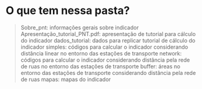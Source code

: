 # O que tem nessa pasta?

  > Sobre_pnt: informações gerais sobre indicador
  > Apresentação_tutorial_PNT.pdf: apresentação de tutorial para cálculo do indicador	
  > dados_tutorial: dados para replicar tutorial de cálculo do indicador
  > simples: códigos para calcular o indicador considerando distância linear no entorno das estações de transporte
  > network: códigos para calcular o indicador considerando distância pela rede de ruas no entorno das estações de transporte
  > buffer: áreas no entorno das estações de transporte considerando distância pela rede de ruas
  > mapas: mapas do indicador
